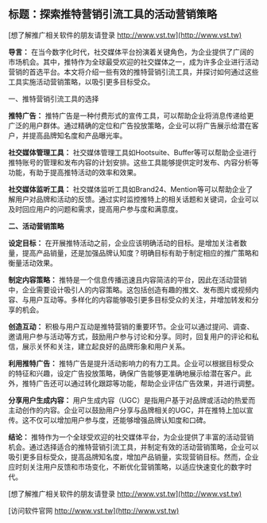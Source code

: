 ## **标题：探索推特营销引流工具的活动营销策略**

[想了解推广相关软件的朋友请登录 http://www.vst.tw](http://www.vst.tw)

**导言：**
在当今数字化时代，社交媒体平台扮演着关键角色，为企业提供了广阔的市场机会。其中，推特作为全球最受欢迎的社交媒体之一，成为许多企业进行活动营销的首选平台。本文将介绍一些有效的推特营销引流工具，并探讨如何通过这些工具实施活动营销策略，以吸引更多目标受众。

一、推特营销引流工具的选择

**推特广告：**
推特广告是一种付费形式的宣传工具，可以帮助企业将消息传递给更广泛的用户群体。通过精确的定位和广告投放策略，企业可以将广告展示给潜在客户，并提高品牌知名度和产品曝光率。

**社交媒体管理工具：**
社交媒体管理工具如Hootsuite、Buffer等可以帮助企业进行推特账号的管理和发布内容的计划安排。这些工具能够提供定时发布、内容分析等功能，有助于提高推特活动的效率和效果。

**社交媒体监听工具：**
社交媒体监听工具如Brand24、Mention等可以帮助企业了解用户对品牌和活动的反馈。通过实时监控推特上的相关话题和关键词，企业可以及时回应用户的问题和需求，提高用户参与度和满意度。

**二、活动营销策略**

**设定目标：**
在开展推特活动之前，企业应该明确活动的目标。是增加关注者数量，提高产品销量，还是加强品牌认知度？明确目标有助于制定相应的推广策略和衡量活动效果。

**制定内容策略：**
推特是一个信息传播迅速且内容简洁的平台，因此在活动营销中，企业需要设计吸引人的内容策略。这包括创造有趣的推文、发布图片或视频内容、与用户互动等。多样化的内容能够吸引更多目标受众的关注，并增加转发和分享的机会。

**创造互动：**
积极与用户互动是推特营销的重要环节。企业可以通过提问、调查、邀请用户参与活动等方式，鼓励用户参与讨论和分享。同时，回复用户的评论和私信，展示关怀和关注，建立起良好的品牌形象和用户关系。

**利用推特广告：**
推特广告是提升活动影响力的有力工具。企业可以根据目标受众的特征和兴趣，设定广告投放策略，确保广告能够更准确地展示给潜在客户。此外，推特广告还可以通过转化跟踪等功能，帮助企业评估广告效果，并进行调整。

**分享用户生成内容：**
用户生成内容（UGC）是指用户基于对品牌或活动的热爱而主动创作的内容。企业可以鼓励用户分享与品牌相关的UGC，并在推特上加以宣传。这不仅可以增加用户参与度，还能够增强品牌认知度和口碑。

**结论：**
推特作为一个全球受欢迎的社交媒体平台，为企业提供了丰富的活动营销机会。通过选择适合的推特营销引流工具，并制定有效的活动营销策略，企业可以吸引更多目标受众，提高品牌知名度，增加产品销量，实现营销目标。然而，企业应时刻关注用户反馈和市场变化，不断优化营销策略，以适应快速变化的数字时代。

[想了解推广相关软件的朋友请登录 http://www.vst.tw](http://www.vst.tw)


[访问软件官网 http://www.vst.tw](http://www.vst.tw)
